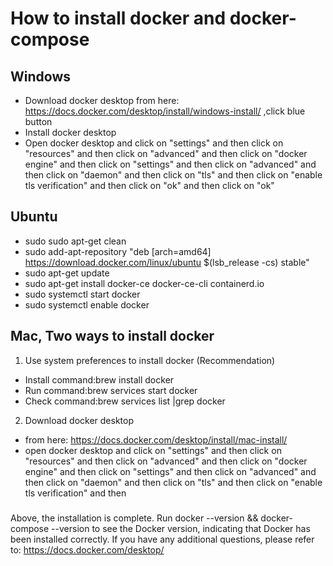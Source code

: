 # How to install docker and docker-compose

## Windows
- Download docker desktop from here: https://docs.docker.com/desktop/install/windows-install/ ,click blue button
- Install docker desktop
- Open docker desktop and click on "settings" and then click on "resources" and then click on "advanced" and then click on "docker engine" and then click on "settings" and then click on "advanced" and then click on "daemon" and then click on "tls" and then click on "enable tls verification" and then click on "ok" and then click on "ok"

## Ubuntu
- sudo sudo apt-get clean
- sudo add-apt-repository "deb [arch=amd64] https://download.docker.com/linux/ubuntu $(lsb_release -cs) stable"
- sudo apt-get update
- sudo apt-get install docker-ce docker-ce-cli containerd.io
- sudo systemctl start docker
- sudo systemctl enable docker


## Mac, Two ways to install docker
1. Use system preferences to install docker (Recommendation)
- Install command:brew install docker
- Run command:brew services start docker
- Check command:brew services list |grep docker

2. Download docker desktop
- from here: https://docs.docker.com/desktop/install/mac-install/
- open docker desktop and click on "settings" and then click on "resources" and then click on "advanced" and then click on "docker engine" and then click on "settings" and then click on "advanced" and then click on "daemon" and then click on "tls" and then click on "enable tls verification" and then


###
Above, the installation is complete. Run docker --version && docker-compose --version to see the Docker version, indicating that Docker has been installed correctly. If you have any additional questions, please refer to: https://docs.docker.com/desktop/
